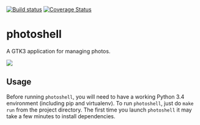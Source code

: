 [![Build status](https://api.travis-ci.org/photoshell/photoshell.svg?branch=master)](https://travis-ci.org/photoshell/photoshell)
[![Coverage Status](https://coveralls.io/repos/photoshell/photoshell/badge.svg)](https://coveralls.io/r/photoshell/photoshell)

# photoshell

A GTK3 application for managing photos.

![](http://i.imgur.com/u8Bg7ZY.png)

## Usage

Before running `photoshell`, you will need to have a working Python 3.4
environment (including pip and virtualenv). To run `photoshell`, just do `make
run` from the project directory. The first time you launch `photoshell` it may
take a few minutes to install dependencies.
